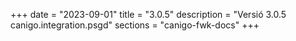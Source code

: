 +++
date        = "2023-09-01"
title       = "3.0.5"
description = "Versió 3.0.5 canigo.integration.psgd"
sections    = "canigo-fwk-docs"
+++